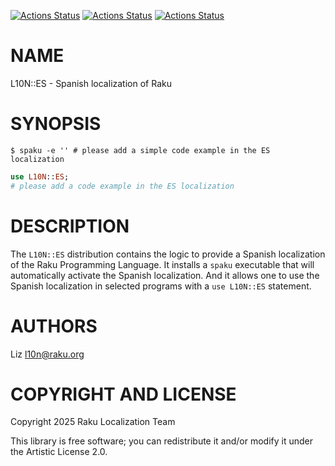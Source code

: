 [![Actions Status](https://github.com/Raku-L10N/ES/actions/workflows/linux.yml/badge.svg)](https://github.com/Raku-L10N/ES/actions) [![Actions Status](https://github.com/Raku-L10N/ES/actions/workflows/macos.yml/badge.svg)](https://github.com/Raku-L10N/ES/actions) [![Actions Status](https://github.com/Raku-L10N/ES/actions/workflows/windows.yml/badge.svg)](https://github.com/Raku-L10N/ES/actions)

NAME
====

L10N::ES - Spanish localization of Raku

SYNOPSIS
========

    $ spaku -e '' # please add a simple code example in the ES localization

```raku
use L10N::ES;
# please add a code example in the ES localization
```

DESCRIPTION
===========

The `L10N::ES` distribution contains the logic to provide a Spanish localization of the Raku Programming Language. It installs a `spaku` executable that will automatically activate the Spanish localization. And it allows one to use the Spanish localization in selected programs with a `use L10N::ES` statement.

AUTHORS
=======

Liz <l10n@raku.org>

COPYRIGHT AND LICENSE
=====================

Copyright 2025 Raku Localization Team

This library is free software; you can redistribute it and/or modify it under the Artistic License 2.0.

